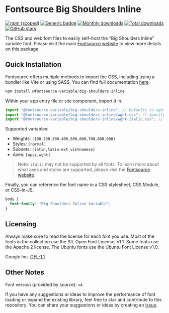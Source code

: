 # Fontsource Big Shoulders Inline

[![npm (scoped)](https://img.shields.io/npm/v/@fontsource-variable/big-shoulders-inline?color=brightgreen)](https://www.npmjs.com/package/@fontsource-variable/big-shoulders-inline) [![Generic badge](https://img.shields.io/badge/fontsource-passing-brightgreen)](https://github.com/fontsource/fontsource) [![Monthly downloads](https://badgen.net/npm/dm/@fontsource-variable/big-shoulders-inline)](https://github.com/fontsource/fontsource) [![Total downloads](https://badgen.net/npm/dt/@fontsource-variable/big-shoulders-inline)](https://github.com/fontsource/fontsource) [![GitHub stars](https://img.shields.io/github/stars/fontsource/fontsource.svg?style=social&label=Star)](https://github.com/fontsource/fontsource/stargazers)

The CSS and web font files to easily self-host the “Big Shoulders Inline” variable font. Please visit the main [Fontsource website](https://fontsource.org/fonts/big-shoulders-inline) to view more details on this package.

## Quick Installation

Fontsource offers multiple methods to import the CSS, including using a bundler like Vite or using SASS. You can find full documentation [here](https://fontsource.org/docs/getting-started/introduction).

```javascript
npm install @fontsource-variable/big-shoulders-inline
```

Within your app entry file or site component, import it in.

```javascript
import "@fontsource-variable/big-shoulders-inline"; // Defaults to wght axis
import "@fontsource-variable/big-shoulders-inline/wght.css"; // Specify axis
import "@fontsource-variable/big-shoulders-inline/wght-italic.css"; // Specify axis and style
```

Supported variables:
- Weights: `[100,200,300,400,500,600,700,800,900]`
- Styles: `[normal]`
- Subsets: `[latin,latin-ext,vietnamese]`
- Axes: `[opsz,wght]`

> Note: `italic` may not be supported by all fonts. To learn more about what axes and styles are supported, please visit the [Fontsource website](https://fontsource.org/fonts/big-shoulders-inline).

Finally, you can reference the font name in a CSS stylesheet, CSS Module, or CSS-in-JS.

```css
body {
  font-family: "Big Shoulders Inline Variable";
}
```

## Licensing
Always make sure to read the license for each font you use. Most of the fonts in the collection use the SIL Open Font License, v1.1. Some fonts use the Apache 2 license. The Ubuntu fonts use the Ubuntu Font License v1.0.

Google Inc.
[OFL-1.1](http://scripts.sil.org/OFL)

## Other Notes
Font version (provided by source): `v4`.

If you have any suggestions or ideas to improve the performance of font loading or expand the existing library, feel free to star and contribute to this repository. You can share your suggestions or ideas by creating an [issue](https://github.com/fontsource/fontsource/issues).
